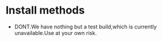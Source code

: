# Install methods
- DONT.We have nothing but a test build,which is currently unavailable.Use at your own risk.
